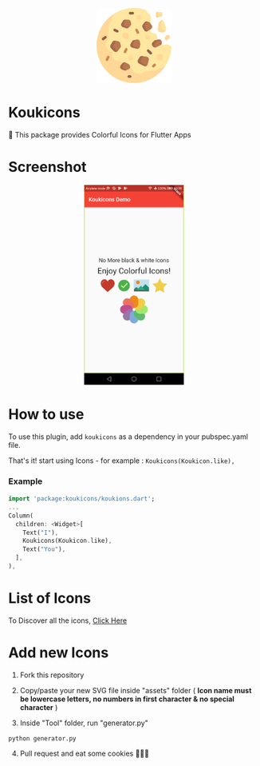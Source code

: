 <p align="center">
  <img width="150" src="images/cookies.png">
</p>

# Koukicons

🍪 This package provides Colorful Icons for Flutter Apps

# Screenshot

<p align="center">
  <img width="200" src="images/screenshot.png">
</p>

# How to use

To use this plugin, add `koukicons` as a dependency in your pubspec.yaml file.

That's it! start using Icons - for example : `Koukicons(Koukicon.like),`

### Example

``` dart
import 'package:koukicons/koukions.dart';
...
Column(
  children: <Widget>[
    Text("I"),
    Koukicons(Koukicon.like),
    Text("You"),
  ],
),
```

# List of Icons

To Discover all the icons, [Click Here](ListIcons.md)

# Add new Icons

1. Fork this repository

2. Copy/paste your new SVG file inside "assets" folder ( __Icon name must be lowercase letters, no numbers in first character & no special character__ )

3. Inside "Tool" folder, run "generator.py"

```
python generator.py
```

4. Pull request and eat some cookies 🍪🍪🍪 
